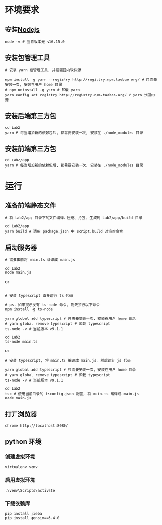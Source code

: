 # 环境要求

## 安装[Nodejs](https://nodejs.org/en/)

```shell
node -v # 当前版本是 v16.15.0
```

## 安装包管理工具

```shell
# 安装 yarn 包管理工具, 并设置国内软件源

npm install -g yarn --registry http://registry.npm.taobao.org/ # 只需要安装一次, 安装在用户 home 目录
# npm uninstall -g yarn # 卸载 yarn
yarn config set registry http://registry.npm.taobao.org/ # yarn 换国内源
```

## 安装后端第三方包

```shell
cd Lab2
yarn # 每当增加新的依赖包后, 都需要安装一次, 安装在 ./node_modules 目录
```

## 安装前端第三方包

```shell
cd Lab2/app
yarn # 每当增加新的依赖包后, 都需要安装一次, 安装在 ./node_modules 目录
```

# 运行

## 准备前端静态文件

```shell
# 将 Lab2/app 目录下的文件编译、压缩、打包, 生成到 Lab2/app/build 目录

cd Lab2/app
yarn build # 调用 package.json 中 script.build 对应的命令
```

## 启动服务器

```shell
# 需要事前将 main.ts 编译成 main.js

cd Lab2
node main.js
```

or

```shell

# 安装 typescript 直接运行 ts 代码

# ps. 如果提示没有 ts-node 命令, 则先执行以下命令
npm install -g ts-node

yarn global add typescript # 只需要安装一次, 安装在用户 home 目录
# yarn global remove typescript # 卸载 typescript
ts-node -v # 当前版本 v9.1.1

cd Lab2
ts-node main.ts
```

or

```shell
# 安装 typescript, 将 main.ts 编译成 main.js, 然后运行 js 代码

yarn global add typescript # 只需要安装一次, 安装在用户 home 目录
# yarn global remove typescript # 卸载 typescript
ts-node -v # 当前版本 v9.1.1

cd Lab2
tsc # 使用当前目录的 tsconfig.json 配置, 将 main.ts 编译成 main.js
node main.js
```

## 打开浏览器

```shell
chrome http://localhost:8080/
```

## python 环境

### 创建虚拟环境

```shell
virtualenv venv
```

### 启用虚拟环境
```shell
.\venv\Scripts\activate
```
### 下载依赖库

```shell
pip install jieba
pip install gensim==3.4.0

```